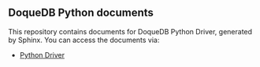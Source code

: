 ## DoqueDB Python documents

This repository contains documents for DoqueDB Python Driver,
generated by Sphinx. You can access the documents via:

- [Python Driver](https://doquedb.github.io/doquedb-pythondoc/index.html)
